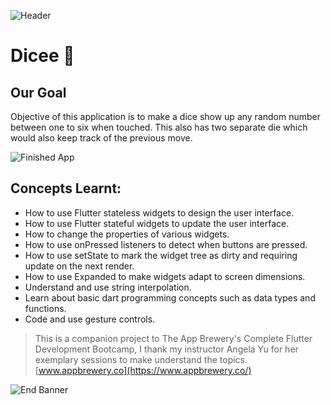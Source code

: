 ![Header](https://c0.wallpaperflare.com/preview/974/639/758/man-play-game-ludo.jpg)
# Dicee 🎲

## Our Goal

Objective of this application is to make a dice show up any random number between one to six when touched. This also has two separate die which would also keep track of the previous move.


![Finished App](https://github.com/londonappbrewery/Images/blob/master/dicee-demo.gif)

## Concepts Learnt:

- How to use Flutter stateless widgets to design the user interface.
- How to use Flutter stateful widgets to update the user interface.
- How to change the properties of various widgets.
- How to use onPressed listeners to detect when buttons are pressed.
- How to use setState to mark the widget tree as dirty and requiring update on the next render.
- How to use Expanded to make widgets adapt to screen dimensions.
- Understand and use string interpolation.
- Learn about basic dart programming concepts such as data types and functions.
- Code and use gesture controls.

>This is a companion project to The App Brewery's Complete Flutter Development Bootcamp, I thank my instructor Angela Yu for her exemplary sessions to make understand the topics.
>[www.appbrewery.co](https://www.appbrewery.co/)

![End Banner](https://github.com/londonappbrewery/Images/blob/master/readme-end-banner.png)

